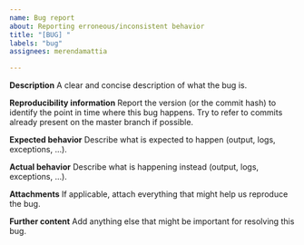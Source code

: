 ```yaml
---
name: Bug report
about: Reporting erroneous/inconsistent behavior
title: "[BUG] "
labels: "bug"
assignees: merendamattia

---
```


**Description**
A clear and concise description of what the bug is.

**Reproducibility information**
Report the version (or the commit hash) to identify the point in time where this bug happens. Try to refer to commits already present on the master branch if possible.

**Expected behavior**
Describe what is expected to happen (output, logs, exceptions, ...).

**Actual behavior**
Describe what is happening instead (output, logs, exceptions, ...).

**Attachments**
If applicable, attach everything that might help us reproduce the bug.

**Further content**
Add anything else that might be important for resolving this bug.